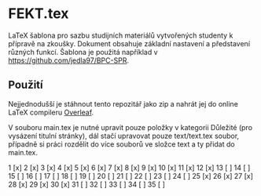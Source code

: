 # FEKT.tex
LaTeX šablona pro sazbu studijních materiálů vytvořených studenty k přípravě na zkoušky. Dokument obsahuje základní nastavení a představení různých funkcí. Šablona je použitá například v https://github.com/jedla97/BPC-SPR.

## Použití
Nejjednodušší je stáhnout tento repozitář jako zip a nahrát jej do online LaTeX compileru [Overleaf](https://overleaf.com). 

V souboru main.tex je nutné upravit pouze položky v kategorii Důležité (pro vysázení titulní stránky), dál stačí upravovat pouze text/text.tex soubor, případně si práci rozdělit do více souborů ve složce text a ty přidat do main.tex.

1 [x]
2 [x]
3 [x]
4 [x]
5 [x]
6 [x]
7 [x]
8 [x]
9 [x]
10 [x]
11 [x]
12 [x]
13 [ ]
14 [ ]
15 [ ]
16 [ ]
17 [ ]
18 [ ]
19 [ ]
20 [ ]
21 [ ]
22 [ ]
23 [ ]
24 [ ]
25 [x]
26 [x]
27 [x]
28 [x]
29 [x]
30 [x]
31 [ ]
32 [ ]
33 [ ]
34 [ ]
35 [ ]
